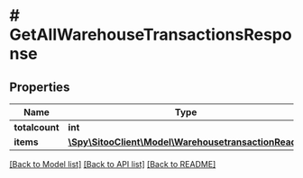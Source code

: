 # # GetAllWarehouseTransactionsResponse

## Properties

Name | Type | Description | Notes
------------ | ------------- | ------------- | -------------
**totalcount** | **int** |  |
**items** | [**\Spy\SitooClient\Model\WarehousetransactionRead[]**](WarehousetransactionRead.md) |  |

[[Back to Model list]](../../README.md#models) [[Back to API list]](../../README.md#endpoints) [[Back to README]](../../README.md)
